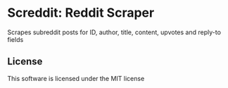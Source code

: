 # Screddit: Reddit Scraper

Scrapes subreddit posts for ID, author, title, content, upvotes and reply-to fields

## License

This software is licensed under the MIT license
